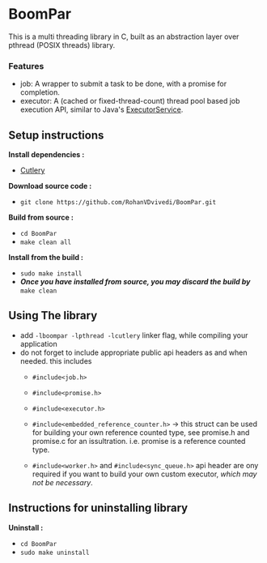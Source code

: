 # BoomPar
This is a multi threading library in C, built as an abstraction layer over pthread (POSIX threads) library.

### Features
 * job: A wrapper to submit a task to be done, with a promise for completion.
 * executor: A (cached or fixed-thread-count) thread pool based job execution API, similar to Java's [ExecutorService](https://docs.oracle.com/javase/7/docs/api/java/util/concurrent/ExecutorService.html).

## Setup instructions
**Install dependencies :**
 * [Cutlery](https://github.com/RohanVDvivedi/Cutlery)

**Download source code :**
 * `git clone https://github.com/RohanVDvivedi/BoomPar.git`

**Build from source :**
 * `cd BoomPar`
 * `make clean all`

**Install from the build :**
 * `sudo make install`
 * ***Once you have installed from source, you may discard the build by*** `make clean`

## Using The library
 * add `-lboompar -lpthread -lcutlery` linker flag, while compiling your application
 * do not forget to include appropriate public api headers as and when needed. this includes
   * `#include<job.h>`
   * `#include<promise.h>`
   * `#include<executor.h>`

   * `#include<embedded_reference_counter.h>` -> this struct can be used for building your own reference counted type, see promise.h and promise.c for an issultration. i.e. promise is a reference counted type.

   * `#include<worker.h>` and `#include<sync_queue.h>` api header are ony required if you want to build your own custom executor, *which may not be necessary*.

## Instructions for uninstalling library

**Uninstall :**
 * `cd BoomPar`
 * `sudo make uninstall`
